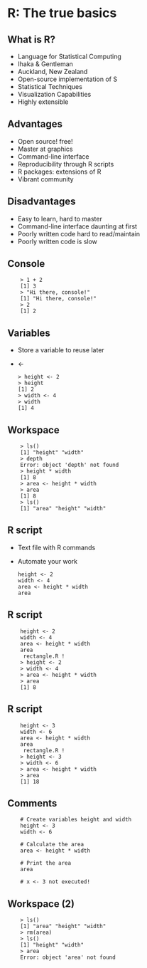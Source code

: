 # R: The true basics
## What is R?
* Language for Statistical Computing
* Ihaka & Gentleman
* Auckland, New Zealand
* Open-source implementation of S
* Statistical Techniques
* Visualization Capabilities
* Highly extensible

## Advantages
* Open source! free!
* Master at graphics
* Command-line interface
* Reproducibility through R scripts
* R packages: extensions of R
* Vibrant community

## Disadvantages
* Easy to learn, hard to master
* Command-line interface daunting at first
* Poorly written code hard to read/maintain
* Poorly written code is slow


## Console

        > 1 + 2
        [1] 3
        > "Hi there, console!"
        [1] "Hi there, console!"
        > 2
        [1] 2
      
## Variables

* Store a variable to reuse later
* <-

      > height <- 2
      > height
      [1] 2
      > width <- 4
      > width
      [1] 4

## Workspace

        > ls()
        [1] "height" "width"
        > depth
        Error: object 'depth' not found
        > height * width
        [1] 8
        > area <- height * width
        > area
        [1] 8
        > ls()
        [1] "area" "height" "width" 


## R script

* Text file with R commands
* Automate your work

      height <- 2
      width <- 4
      area <- height * width
      area
      
      
## R script

        height <- 2
        width <- 4
        area <- height * width
        area
         rectangle.R !
        > height <- 2
        > width <- 4
        > area <- height * width
        > area
        [1] 8
        
        
## R script

        height <- 3
        width <- 6
        area <- height * width
        area
         rectangle.R !
        > height <- 3
        > width <- 6
        > area <- height * width
        > area
        [1] 18


## Comments

        # Create variables height and width
        height <- 3
        width <- 6

        # Calculate the area
        area <- height * width

        # Print the area
        area

        # x <- 3 not executed!


## Workspace (2)

        > ls()
        [1] "area" "height" "width"
        > rm(area)
        > ls()
        [1] "height" "width"
        > area
        Error: object 'area' not found
